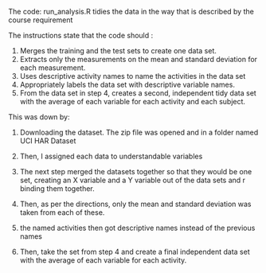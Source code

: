 The code: run_analysis.R tidies the data in the way that is described by the course requirement 

The instructions state that the code should : 
1. Merges the training and the test sets to create one data set.
2. Extracts only the measurements on the mean and standard deviation for each measurement.
3. Uses descriptive activity names to name the activities in the data set
4. Appropriately labels the data set with descriptive variable names.
5. From the data set in step 4, creates a second, independent tidy data set with the average of each variable for each activity and each subject.


This was down by: 

1. Downloading the dataset. The zip file was opened and in a folder named UCI HAR Dataset

2. Then, I assigned each data to understandable variables

3. The next step merged the datasets together so that they would be one set, creating an X variable and a Y variable out of the data sets and r binding them together. 

4. Then, as per the directions, only the mean and standard deviation was taken from each of these. 

5. the named activities then got descriptive names instead of the previous names 

6. Then, take the set from step 4 and create a final independent data set with the average of each variable for each activity. 
